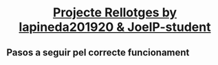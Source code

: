 
<h1 align="center" style="text-decoration:underline">Projecte Rellotges by lapineda201920 & JoelP-student</h1>

## Pasos a seguir pel correcte funcionament

